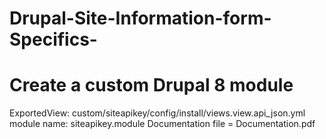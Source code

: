 # Drupal-Site-Information-form-Specifics-
# Create a custom Drupal 8 module
ExportedView:
custom/siteapikey/config/install/views.view.api_json.yml
module name: siteapikey.module
Documentation file = Documentation.pdf
